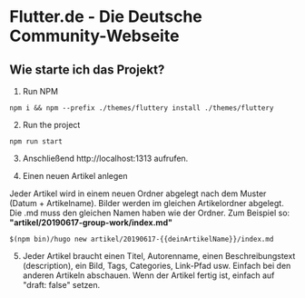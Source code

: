 # Flutter.de - Die Deutsche Community-Webseite

## Wie starte ich das Projekt?
1. Run NPM
```
npm i && npm --prefix ./themes/fluttery install ./themes/fluttery
```

2. Run the project
```
npm run start
```

3. Anschließend http://localhost:1313 aufrufen.

4. Einen neuen Artikel anlegen

Jeder Artikel wird in einem neuen Ordner abgelegt nach dem Muster (Datum + Artikelname). Bilder werden im gleichen Artikelordner abgelegt. Die .md muss den gleichen Namen haben wie der Ordner. Zum Beispiel so:
**"artikel/20190617-group-work/index.md"**
```
$(npm bin)/hugo new artikel/20190617-{{deinArtikelName}}/index.md
```
5. Jeder Artikel braucht einen Titel, Autorenname, einen Beschreibungstext (description), ein Bild, Tags, Categories, Link-Pfad usw. Einfach bei den anderen Artikeln abschauen. Wenn der Artikel fertig ist, einfach auf "draft: false" setzen.